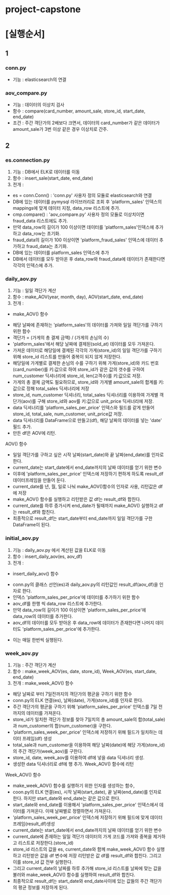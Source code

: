 # project-capstone

# [실행순서] 

## 1

### conn.py 
 - 기능 : elasticsearch의 연결

### aov_compare.py
 - 기능 : 데이터의 이상치 검사 
 - 함수 : compare(card_number, amount_sale, store_id, start_date, end_date)
 - 조건 : 주간 객단가의 2배보다 크면서, 데이터의 card_number가 같은 데이터가 amount_sale가 3번 이상 같은 경우 이상치로 간주.

## 2

### es.connection.py 
1. 기능 : DB에서 ELK로 데이터를 이동
2. 함수 : insert_sale(start_date, end_date)
3. 전개 :
 - es = conn.Conn() : 'conn.py' 사용자 정의 모듈로 elasticsearch와 연결 
 - DB에 있는 데이터를 pymysql 라이브러리로 조회 후 'platform_sales' 인덱스의 mappings에 맞게 데이터 지정, data_row 리스트에 추가.
 - cmp.compare() : 'aov_compare.py' 사용자 정의 모듈로 이상치이면 fraud_data 리스트에도 추가.
 - 만약 data_row의 길이가 100 이상이면 데이터를 'platform_sales'인덱스에 추가하고 data_row는 초기화.
 - fraud_data의 길이가 100 이상이면 'platform_fraud_sales' 인덱스에 데이터 추가하고 fraud_data는 초기화.
 - DB에 있는 데이터를 platform_sales 인덱스에 추가 
 - DB에서 데이터를 모두 받아온 후 data_row와 fraud_data에 데이터가 존재한다면 각각의 인덱스에 추가.
  
### daily_aov.py 
1. 기능 : 일일 객단가 계산
2. 함수 : make_AOV(year, month, day), AOV(start_date, end_date)
3. 전개 : 
  + make_AOV() 함수
  * 해당 날짜에 존재하는 'platform_sales'의 데이터를 가져와 일일 객단가를 구하기 위한 함수
  * 객단가 = (가게의 총 결제 금액) / (가게의 손님의 수) 
  * 'platform_sales'에서 해당 날짜에 결제된(sold_at) 데이터를 모두 가져온다. 
  * 가져온 데이터로 해당일에 결제된 각각의 가게(store_id)의 일일 객단가를 구하기 위해 store_id 리스트를 만들어 중복이 되지 않게 저장한다. 
  * 해당일에 가게별로 결제한 손님의 수를 구하기 위해 가게(store_id)와 카드 번호(card_number)를 키:값으로 하여 store_id가 같은 값의 갯수를 구하여                         num_customer 딕셔너리에 store_id, len(고객수)를 키:값으로 저장.
  * 가게의 총 결제 금액도 필요하므로, store_id와 가게별 amount_sale의 합계를 키:값으로 정해 total_sales 딕셔너리에 저장
  * store_id, num_customer 딕셔너리, total_sales 딕셔너리를 이용하여 가게별 객단가(aov)를 구해 store_id와 aov를 키:값으로 unit_price 딕셔너리에 저장. 
  * data 딕셔너리를 'platform_sales_per_price' 인덱스와 필드를 같게 만들어 store_id, total_sale, num_customer, unit_price값 저장.
  * data 딕셔너리를 DataFrame으로 만들고(df), 해당 날짜의 데이터를 넣는 'date' 필드 추가. 
  * 만든 df은 AOV에 리턴.
  
  AOV() 함수 
  * 일일 객단가를 구하고 싶은 시작 날짜(start_date)와 끝 날짜(end_date)를 인자로 한다.
  * current_date는 start_date에서 end_date까지의 날짜 데이터를 얻기 위한 변수
  * 이후에 'platform_sales_per_price' 인덱스에 저장하기 편하게 하도록 result_df 데이터프레임을 만들어 둔다.
  * current_date를 년, 월, 일로 나눠 make_AOV()함수의 인자로 사용, 리턴값은 df에 저장 
  * make_AOV() 함수를 실행하고 리턴받은 값 df는 result_df와 합친다. 
  * current_date를 하루 증가시켜 end_date가 될때까지 make_AOV() 실행하고 df는 result_df와 합친다. 
  * 최종적으로 result_df는 start_date부터 end_date까지 일일 객단가를 구한 DataFrame이 된다. 
          
### initial_aov.py 
1. 기능 : daily_aov.py 에서 계산된 값을 ELK로 이동 
2. 함수 : insert_daily_aov(es, aov_df)
3. 전개 : 
 - insert_daily_aov() 함수
  *  conn.py의 클래스 선언(es)과 daily_aov.py의 리턴값인 result_df(aov_df)을 인자로 한다.
  *  인덱스 'platform_sales_per_price'에 데이터를 추가하기 위한 함수
  *  aov_df를 한행 씩 data_row 리스트에 추가한다. 
  *  만약 data_row의 길이가 100 이상이면 'platform_sales_per_price'에 data_row의 데이터를 추가한다. 
  *  aov_df의 데이터를 모두 받아온 후 data_row에 데이터가 존재한다면 나머지 데이터도 'platform_sales_per_price'에 추가한다.
 - 이는 매일 한번씩 실행된다. 

### week_aov.py 
1. 기능 : 주간 객단가 계산 
2. 함수 : make_week_AOV(es, date, store_id), Week_AOV(es, start_date, end_date)
3. 전개 : 
  make_week_AOV() 함수
  * 해당 날짜로 부터 7일전까지의 객단가의 평균을 구하기 위한 함수 
  * conn.py의 ELK 연결(es), 날짜(date), 가게(store_id)를 인자로 한다.  
  * 주간 객단가의 평균을 구하기 위해 'platform_sales_per_price' 인덱스를 7일 전까지의 데이터를 가져온다. 
  * store_id가 일치한 객단가 정보를 찾아 7일치의 총 amount_sale의 합(total_sale)과 num_customer의 합(num_customer)을 구한다.
  * 'platform_sales_week_per_price' 인덱스에 저장하기 위해 필드가 일치하는 데이터 프레임(df) 생성
  * total_sale과 num_customer을 이용하여 해당 날짜(date)에 해당 가게(store_id)의 주간 객단가(week_aov)를 구한다. 
  * store_id, date, week_aov를 이용하여 df에 넣을 data 딕셔너리 생성. 
  * 생성한 data 딕셔너리로 df에 행 추가. Week_AOV() 함수에 리턴
  
  Week_AOV() 함수 
  * make_week_AOV() 함수를 실행하기 위한 인자를 생성하는 함수,
  * coon.py의 ELK 연결(es), 시작 날짜(start_date), 끝 날짜(end_date)를 인자로 한다. 하지만 start_date와 end_date는 같은 값으로 한다. 
  * start_date와 end_date를 이용해서 'platform_sales_per_price' 인덱스에서 데이터를 가져온다. 이때 날짜별로 정렬하면서 가져온다. 
  * 'platform_sales_week_per_price' 인덱스에 저장하기 위해 필드에 맞게 데이터 프레임(result_df)생성
  * current_date는 start_date에서 end_date까지의 날짜 데이터를 얻기 위한 변수
  * current_date에 존재하는 일일 객단가 데이터의 가게 코드를 가져와 중복을 제거하고 리스트로 저장한다.(store_id)
  * store_id 리스트의 값을 es, current_date와 함께 make_week_AOV() 함수 실행하고 리턴받은 값을 df 변수에 저장 리턴받은 값 df를 result_df와 합친다. 그리고 이를 store_id 값 전부 실행한다. 
  * 그리고 current_date의 날짜를 하루 추가해 store_id 리스트를 날짜에 맞는 값을 불러와 make_week_AOV() 함수를 실행하여 result_df와 합친다.
  * 최종적으로 result_df는 start_date와 end_date사이에 있는 값들의 주간 객단가의 평균 정보를 저장하게 된다. 



















